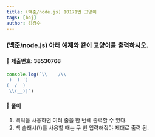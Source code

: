 ```yaml
---
title: (백준/node.js) 10171번 고양이
tags: [boj]
author: 김경수
---
```


### (백준/node.js) 아래 예제와 같이 고양이를 출력하시오.
#### 📌 제출번호: 38530768
``` js
console.log(`\\    /\\
 )  ( ')
(  /  )
 \\(__)|`)
```

#### 📌 풀이
1. 백틱을 사용하면 여러 줄을 한 번에 출력할 수 있다.
2. 백 슬래시(\\)를 사용할 때는 구 번 입력해줘야 제대로 출력 됨.